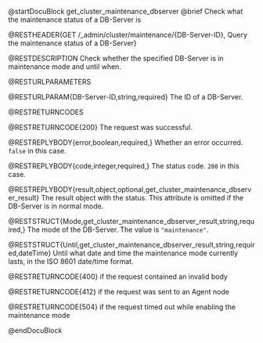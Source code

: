 
@startDocuBlock get_cluster_maintenance_dbserver
@brief Check what the maintenance status of a DB-Server is

@RESTHEADER{GET /_admin/cluster/maintenance/{DB-Server-ID}, Query the maintenance status of a DB-Server}

@RESTDESCRIPTION
Check whether the specified DB-Server is in maintenance mode and until when.

@RESTURLPARAMETERS

@RESTURLPARAM{DB-Server-ID,string,required}
The ID of a DB-Server.

@RESTRETURNCODES

@RESTRETURNCODE{200}
The request was successful.

@RESTREPLYBODY{error,boolean,required,}
Whether an error occurred. `false` in this case.

@RESTREPLYBODY{code,integer,required,}
The status code. `200` in this case.

@RESTREPLYBODY{result,object,optional,get_cluster_maintenance_dbserver_result}
The result object with the status. This attribute is omitted if the DB-Server
is in normal mode.

@RESTSTRUCT{Mode,get_cluster_maintenance_dbserver_result,string,required,}
The mode of the DB-Server. The value is `"maintenance"`.

@RESTSTRUCT{Until,get_cluster_maintenance_dbserver_result,string,required,dateTime}
Until what date and time the maintenance mode currently lasts, in the
ISO 8601 date/time format.

@RESTRETURNCODE{400} if the request contained an invalid body

@RESTRETURNCODE{412} if the request was sent to an Agent node

@RESTRETURNCODE{504} if the request timed out while enabling the maintenance mode

@endDocuBlock
